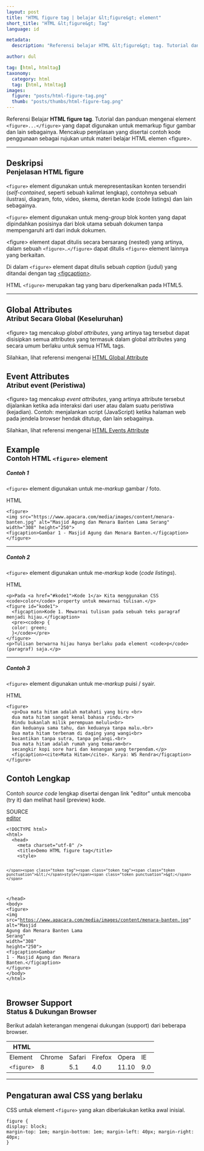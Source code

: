 ```yaml
---
layout: post
title: "HTML figure tag | belajar &lt;figure&gt; element"
short_title: "HTML &lt;figure&gt; Tag"
language: id

metadata:
  description: "Referensi belajar HTML &lt;figure&gt; tag. Tutorial dan panduan mengenai element &lt;figure&gt;..&lt;/figure&gt;, penjelasan dengan contoh kode penggunaan sebagai referensi belajar HTML &lt;figure&gt;"

author: dul

tag: [html, htmltag]
taxonomy:
  category: html
  tag: [html, htmltag]
images:
  figure: "posts/html-figure-tag.png"
  thumb: "posts/thumbs/html-figure-tag.png"
---
```

<p class="text-muted">
    Referensi Belajar <strong>HTML figure tag</strong>. Tutorial dan panduan mengenai element <code>&lt;figure&gt;...&lt;/figure&gt;</code> yang dapat digunakan untuk memarkup figur gambar dan lain sebagainya. Mencakup penjelasan yang disertai contoh kode penggunaan sebagai rujukan untuk materi belajar HTML <span lang="id">elemen</span> &lt;figure&gt;.
</p>
<hr class="uk-article-divider">

<h2 class="title-sub bd-danger bd-left bd-left-only">Deskripsi <br>
    <small>Penjelasan HTML <span class="highlight">figure</span></small>
</h2>
<p><code>&lt;figure&gt;</code> element digunakan untuk merepresentasikan konten tersendiri (<i>self-contained</i>, seperti sebuah kalimat lengkap), contohnya sebuah ilustrasi, diagram, foto, video, skema, deretan kode (code listings) dan lain sebagainya.</p>
<p><code>&lt;figure&gt;</code> element digunakan untuk meng-<i>group</i> blok konten yang dapat dipindahkan posisinya dari blok utama sebuah dokumen tanpa mempengaruhi arti dari induk dokumen.</p>
<p>&lt;figure&gt; element dapat ditulis secara bersarang (nested) yang artinya, dalam sebuah <code>&lt;figure&gt;</code>..<code>&lt;/figure&gt;</code> dapat ditulis <code>&lt;figure&gt;</code> element lainnya yang berkaitan.</p>
<p>Di dalam <code>&lt;figure&gt;</code> element dapat ditulis sebuah <i>caption</i> (judul) yang ditandai dengan tag <a href="https://www.apacara.com/tutorial/html/html-figcaption-tag.html" title="belajar HTML figcaption element">&lt;figcaption&gt;</a>.</p>
<p>HTML <code>&lt;figure&gt;</code> merupakan tag yang baru diperkenalkan pada HTML5.</p>

<hr class="uk-article-divider">
<!-- Global Attributes -->
<section id="global-attribute">
  <h2 class="title-sub bd-danger bd-left bd-left-only">Global Attributes <br>
    <small>Atribut Secara Global (Keseluruhan)</small>
  </h2>
    <div class="">
        <p>&lt;figure&gt; tag mencakup <em>global attributes</em>, yang artinya tag tersebut dapat disisipkan semua attributes yang termasuk dalam global attributes yang secara umum berlaku untuk semua HTML tags.</p>
        <div class="footer-callout info">
          <p>Silahkan, lihat referensi mengenai <a href="https://www.apacara.com/tutorial/html/html-global-attribute.html">HTML Global Attribute</a></p>
        </div>
    </div>
</section>

<!-- Event Attributes -->
<section>
  <h2 class="title-sub bd-danger bd-left bd-left-only">Event Attributes <br>
    <small>Atribut event  (Peristiwa)</small>
  </h2>
    <div class="dul-callout dul-callout-warning">
        <p>&lt;figure&gt; tag mencakup <em>event attributes</em>, yang artinya attribute tersebut dijalankan ketika ada interaksi dari user atau dalam suatu peristiwa (kejadian). Contoh: menjalankan script (JavaScript) ketika halaman web pada jendela browser hendak ditutup, dan lain sebagainya.</p>
        <div class="footer-callout warning">
          <p>Silahkan, lihat referensi mengenai <a href="https://www.apacara.com/tutorial/html/html-event-attribute.html">HTML Events Attribute</a></p>
        </div>
    </div>
</section>

<!-- Example -->
<section id="example">
  <h2 class="title-sub bd-danger bd-left bd-left-only">Example<br>
    <small>Contoh HTML <code>&lt;figure&gt;</code> element</small>
  </h2>
  <div class="dul-block">
  	<h5>Contoh 1</h5>
    <p><code>&lt;figure&gt;</code> element digunakan untuk me-<i>markup</i> gambar / foto.</p>
<!-- HTML Code Example -->
<div class="icard">
<div class="icard-heading clearfix co-wh bg-pi2">
<div class="icard-bar">
  <div class="icard-bar-left pull-left">
    <i class="fa fa-html5" aria-hidden="true"></i>
    <span>HTML</span>
  </div>
  
</div>
</div>
<div class="icard-body icode itheme">
<pre class="prettyprint linenums line-numbers highlight language-markup" data-line="1,4"><code data-language="html" class="html  language-markup"><span class="token tag"><span class="token tag"><span class="token punctuation">&lt;</span>figure</span><span class="token punctuation">&gt;</span></span>
<span class="token tag"><span class="token tag"><span class="token punctuation">&lt;</span>img</span> <span class="token attr-name">src</span><span class="token attr-value"><span class="token punctuation">=</span><span class="token punctuation">"</span>https://www.apacara.com/media/images/content/menara-banten.jpg<span class="token punctuation">"</span></span> <span class="token attr-name">alt</span><span class="token attr-value"><span class="token punctuation">=</span><span class="token punctuation">"</span>Masjid Agung dan Menara Banten Lama Serang<span class="token punctuation">"</span></span> <span class="token attr-name">width</span><span class="token attr-value"><span class="token punctuation">=</span><span class="token punctuation">"</span>308<span class="token punctuation">"</span></span> <span class="token attr-name">height</span><span class="token attr-value"><span class="token punctuation">=</span><span class="token punctuation">"</span>250<span class="token punctuation">"</span></span><span class="token punctuation">&gt;</span></span>
<span class="token tag"><span class="token tag"><span class="token punctuation">&lt;</span>figcaption</span><span class="token punctuation">&gt;</span></span>Gambar 1 - Masjid Agung dan Menara Banten.<span class="token tag"><span class="token tag"><span class="token punctuation">&lt;/</span>figcaption</span><span class="token punctuation">&gt;</span></span>
<span class="token tag"><span class="token tag"><span class="token punctuation">&lt;/</span>figure</span><span class="token punctuation">&gt;</span></span><span aria-hidden="true" class="line-numbers-rows"><span></span><span></span><span></span><span></span></span></code>
</pre>
</div>
</div>
<hr class="uk-article-divider">
  	<h5>Contoh 2</h5>
  <p><code>&lt;figure&gt;</code> element digunakan untuk me-<i>markup</i> kode (<i>code listings</i>).</p>
<div class="icard">
<div class="icard-heading clearfix co-wh bg-pi2">
<div class="icard-bar">
  <div class="icard-bar-left pull-left">
    <i class="fa fa-html5" aria-hidden="true"></i>
    <span>HTML</span>
  </div>
  
</div>
</div>
<div class="icard-body icode itheme">
<pre class="prettyprint linenums line-numbers highlight language-markup" data-line="2,7"><code data-language="html" class="html  language-markup"><span class="token tag"><span class="token tag"><span class="token punctuation">&lt;</span>p</span><span class="token punctuation">&gt;</span></span>Pada <span class="token tag"><span class="token tag"><span class="token punctuation">&lt;</span>a</span> <span class="token attr-name">href</span><span class="token attr-value"><span class="token punctuation">=</span><span class="token punctuation">"</span>#kode1<span class="token punctuation">"</span></span><span class="token punctuation">&gt;</span></span>Kode 1<span class="token tag"><span class="token tag"><span class="token punctuation">&lt;/</span>a</span><span class="token punctuation">&gt;</span></span> Kita menggunakan CSS <span class="token tag"><span class="token tag"><span class="token punctuation">&lt;</span>code</span><span class="token punctuation">&gt;</span></span>color<span class="token tag"><span class="token tag"><span class="token punctuation">&lt;/</span>code</span><span class="token punctuation">&gt;</span></span> property untuk mewarnai tulisan.<span class="token tag"><span class="token tag"><span class="token punctuation">&lt;/</span>p</span><span class="token punctuation">&gt;</span></span>
<span class="token tag"><span class="token tag"><span class="token punctuation">&lt;</span>figure</span> <span class="token attr-name">id</span><span class="token attr-value"><span class="token punctuation">=</span><span class="token punctuation">"</span>kode1<span class="token punctuation">"</span></span><span class="token punctuation">&gt;</span></span>
  <span class="token tag"><span class="token tag"><span class="token punctuation">&lt;</span>figcaption</span><span class="token punctuation">&gt;</span></span>Kode 1. Mewarnai tulisan pada sebuah teks paragraf menjadi hijau.<span class="token tag"><span class="token tag"><span class="token punctuation">&lt;/</span>figcaption</span><span class="token punctuation">&gt;</span></span>
  <span class="token tag"><span class="token tag"><span class="token punctuation">&lt;</span>pre</span><span class="token punctuation">&gt;</span></span><span class="token tag"><span class="token tag"><span class="token punctuation">&lt;</span>code</span><span class="token punctuation">&gt;</span></span>p {
  color: green;
  }<span class="token tag"><span class="token tag"><span class="token punctuation">&lt;/</span>code</span><span class="token punctuation">&gt;</span></span><span class="token tag"><span class="token tag"><span class="token punctuation">&lt;/</span>pre</span><span class="token punctuation">&gt;</span></span>
<span class="token tag"><span class="token tag"><span class="token punctuation">&lt;/</span>figure</span><span class="token punctuation">&gt;</span></span>
<span class="token tag"><span class="token tag"><span class="token punctuation">&lt;</span>p</span><span class="token punctuation">&gt;</span></span>Tulisan berwarna hijau hanya berlaku pada element <span class="token tag"><span class="token tag"><span class="token punctuation">&lt;</span>code</span><span class="token punctuation">&gt;</span></span>p<span class="token tag"><span class="token tag"><span class="token punctuation">&lt;/</span>code</span><span class="token punctuation">&gt;</span></span> (paragraf) saja.<span class="token tag"><span class="token tag"><span class="token punctuation">&lt;/</span>p</span><span class="token punctuation">&gt;</span></span><span aria-hidden="true" class="line-numbers-rows"><span></span><span></span><span></span><span></span><span></span><span></span><span></span><span></span></span></code>
</pre>
</div>
</div>
  	<hr class="uk-article-divider">
   	<h5>Contoh 3</h5>
    <p><code>&lt;figure&gt;</code> element digunakan untuk me-<i>markup</i> puisi / syair.</p>
<div class="icard">
<div class="icard-heading clearfix co-wh bg-pi2">
<div class="icard-bar">
  <div class="icard-bar-left pull-left">
    <i class="fa fa-html5" aria-hidden="true"></i>
    <span>HTML</span>
  </div>
  
</div>
</div>
<div class="icard-body icode itheme">
<pre class="prettyprint linenums line-numbers highlight language-markup" data-line="1,11"><code data-language="html" class="html  language-markup"><span class="token tag"><span class="token tag"><span class="token punctuation">&lt;</span>figure</span><span class="token punctuation">&gt;</span></span>
  <span class="token tag"><span class="token tag"><span class="token punctuation">&lt;</span>p</span><span class="token punctuation">&gt;</span></span>Dua mata hitam adalah matahati yang biru <span class="token tag"><span class="token tag"><span class="token punctuation">&lt;</span>br</span><span class="token punctuation">&gt;</span></span>
  dua mata hitam sangat kenal bahasa rindu.<span class="token tag"><span class="token tag"><span class="token punctuation">&lt;</span>br</span><span class="token punctuation">&gt;</span></span>
  Rindu bukanlah milik perempuan melulu<span class="token tag"><span class="token tag"><span class="token punctuation">&lt;</span>br</span><span class="token punctuation">&gt;</span></span>
  dan keduanya sama tahu, dan keduanya tanpa malu.<span class="token tag"><span class="token tag"><span class="token punctuation">&lt;</span>br</span><span class="token punctuation">&gt;</span></span>
  Dua mata hitam terbenam di daging yang wangi<span class="token tag"><span class="token tag"><span class="token punctuation">&lt;</span>br</span><span class="token punctuation">&gt;</span></span>
  kecantikan tanpa sutra, tanpa pelangi.<span class="token tag"><span class="token tag"><span class="token punctuation">&lt;</span>br</span><span class="token punctuation">&gt;</span></span>
  Dua mata hitam adalah rumah yang temaram<span class="token tag"><span class="token tag"><span class="token punctuation">&lt;</span>br</span><span class="token punctuation">&gt;</span></span>
  secangkir kopi sore hari dan kenangan yang terpendam.<span class="token tag"><span class="token tag"><span class="token punctuation">&lt;/</span>p</span><span class="token punctuation">&gt;</span></span>
  <span class="token tag"><span class="token tag"><span class="token punctuation">&lt;</span>figcaption</span><span class="token punctuation">&gt;</span></span><span class="token tag"><span class="token tag"><span class="token punctuation">&lt;</span>cite</span><span class="token punctuation">&gt;</span></span>Mata Hitam<span class="token tag"><span class="token tag"><span class="token punctuation">&lt;/</span>cite</span><span class="token punctuation">&gt;</span></span>. Karya: WS Rendra<span class="token tag"><span class="token tag"><span class="token punctuation">&lt;/</span>figcaption</span><span class="token punctuation">&gt;</span></span>
<span class="token tag"><span class="token tag"><span class="token punctuation">&lt;/</span>figure</span><span class="token punctuation">&gt;</span></span><span aria-hidden="true" class="line-numbers-rows"><span></span><span></span><span></span><span></span><span></span><span></span><span></span><span></span><span></span><span></span><span></span></span></code>
</pre>
</div>
</div>
  </div>
</section>
<h2 class="title-sub bd-danger bd-left bd-left-only">Contoh Lengkap
</h2>
<p>Contoh <em>source code</em> lengkap disertai dengan link  &quot;editor&quot; untuk mencoba (try it) dan melihat hasil (preview) kode.</p>
<div class="icard">
<div class="icard-heading clearfix co-wh bg-pi2">
<div class="icard-bar">
  <div class="icard-bar-left pull-left">
    <i class="fa fa-html5" aria-hidden="true"></i>
    <span>SOURCE</span>
  </div>
  <div class="icard-bar-right pull-right">
    <a href="https://www.apacara.com/example/html/tag/figure.html" target="_blank"><span>editor</span><i class="fa fa-external-link"></i></a>
  </div>
</div>
</div>
<div class="icard-body icode itheme bg-gr3">
<pre class="prettyprint highlight max-height language-markup"><code data-language="html" class="inline  language-markup"><span class="token doctype">&lt;!DOCTYPE html&gt;</span>
<span class="token tag"><span class="token tag"><span class="token punctuation">&lt;</span>html</span><span class="token punctuation">&gt;</span></span>
  <span class="token tag"><span class="token tag"><span class="token punctuation">&lt;</span>head</span><span class="token punctuation">&gt;</span></span>
    <span class="token tag"><span class="token tag"><span class="token punctuation">&lt;</span>meta</span> <span class="token attr-name">charset</span><span class="token attr-value"><span class="token punctuation">=</span><span class="token punctuation">"</span>utf-8<span class="token punctuation">"</span></span> <span class="token punctuation">/&gt;</span></span>
    <span class="token tag"><span class="token tag"><span class="token punctuation">&lt;</span>title</span><span class="token punctuation">&gt;</span></span>Demo HTML figure tag<span class="token tag"><span class="token tag"><span class="token punctuation">&lt;/</span>title</span><span class="token punctuation">&gt;</span></span>
    <span class="token tag"><span class="token tag"><span class="token punctuation">&lt;</span>style</span><span class="token punctuation">&gt;</span></span><span class="token style language-css">

    </span><span class="token tag"><span class="token tag"><span class="token punctuation">&lt;/</span>style</span><span class="token punctuation">&gt;</span></span>
  <span class="token tag"><span class="token tag"><span class="token punctuation">&lt;/</span>head</span><span class="token punctuation">&gt;</span></span>
  <span class="token tag"><span class="token tag"><span class="token punctuation">&lt;</span>body</span><span class="token punctuation">&gt;</span></span>
    <span class="token tag"><span class="token tag"><span class="token punctuation">&lt;</span>figure</span><span class="token punctuation">&gt;</span></span>
      <span class="token tag"><span class="token tag"><span class="token punctuation">&lt;</span>img</span> <span class="token attr-name">src</span><span class="token attr-value"><span class="token punctuation">=</span><span class="token punctuation">"</span>https://www.apacara.com/media/images/content/menara-banten.jpg<span class="token punctuation">"</span></span> <span class="token attr-name">alt</span><span class="token attr-value"><span class="token punctuation">=</span><span class="token punctuation">"</span>Masjid Agung dan Menara Banten Lama Serang<span class="token punctuation">"</span></span> <span class="token attr-name">width</span><span class="token attr-value"><span class="token punctuation">=</span><span class="token punctuation">"</span>308<span class="token punctuation">"</span></span> <span class="token attr-name">height</span><span class="token attr-value"><span class="token punctuation">=</span><span class="token punctuation">"</span>250<span class="token punctuation">"</span></span><span class="token punctuation">&gt;</span></span>
      <span class="token tag"><span class="token tag"><span class="token punctuation">&lt;</span>figcaption</span><span class="token punctuation">&gt;</span></span>Gambar 1 - Masjid Agung dan Menara Banten.<span class="token tag"><span class="token tag"><span class="token punctuation">&lt;/</span>figcaption</span><span class="token punctuation">&gt;</span></span>
    <span class="token tag"><span class="token tag"><span class="token punctuation">&lt;/</span>figure</span><span class="token punctuation">&gt;</span></span>
  <span class="token tag"><span class="token tag"><span class="token punctuation">&lt;/</span>body</span><span class="token punctuation">&gt;</span></span>
<span class="token tag"><span class="token tag"><span class="token punctuation">&lt;/</span>html</span><span class="token punctuation">&gt;</span></span></code>
</pre>
</div>
</div>
<!-- Article Aside -->

<!-- Browser Support -->
<aside id="browser">
<h2 class="title-sub bd-danger bd-left bd-left-only">Browser Support <br>
  <small>Status &amp; Dukungan Browser </small>
</h2>
<p>Berikut adalah keterangan mengenai dukungan (support) dari beberapa browser.</p>
<div class="table-responsive uk-overflow-container">
  <table class="table uk-table uk-text-nowrap full-width">
        <thead>
          <tr>
            <th>HTML</th>
            <th title="Chrome"><i class="fa fa-chrome fa fa-lg"></i></th>
            <th title="Safari"><i class="fa fa-safari fa fa-lg"></i></th>
            <th title="Firefox"><i class="fa fa-firefox fa fa-lg"></i></th>
            <th title="Opera"><i class="fa fa-opera fa fa-lg"></i></th>
            <th title="Internet Explorer"><i class="fa fa-internet-explorer fa fa-lg"></i></th>
          </tr>
        </thead>
        <tbody>
          <tr>
            <td>Element</td>
            <td>Chrome</td>
            <td>Safari</td>
            <td>Firefox</td>
            <td>Opera</td>
            <td>IE</td>
          </tr>
          <tr>
            <td><code>&lt;figure&gt;</code></td>
          <td class="success">8</td>
          <td class="success">5.1</td>
          <td class="success">4.0</td>
          <td class="success">11.10</td>
          <td class="success">9.0</td>
          </tr>
        </tbody>
  </table>
</div>

<hr class="uk-article-divider">
<!-- Default CSS -->
<div class="dul-block">
  <h2 class="title-sub bd-danger bd-left bd-left-only">Pengaturan awal CSS yang berlaku&nbsp;</h2>
  <p>CSS untuk element <code>&lt;figure&gt;</code> yang akan diberlakukan ketika awal inisial.</p>
  <div class="icode itheme css">
    <pre class="prettyprint highlight language-css"><code data-language="css" class=" inline language-css"><span class="token selector">figure</span> <span class="token punctuation">{</span>
<span class="token property">display</span><span class="token punctuation">:</span> block<span class="token punctuation">;</span>
<span class="token property">margin-top</span><span class="token punctuation">:</span> 1em<span class="token punctuation">;</span> <span class="token property">margin-bottom</span><span class="token punctuation">:</span> 1em<span class="token punctuation">;</span> <span class="token property">margin-left</span><span class="token punctuation">:</span> 40px<span class="token punctuation">;</span> <span class="token property">margin-right</span><span class="token punctuation">:</span> 40px<span class="token punctuation">;</span>
<span class="token punctuation">}</span></code></pre>
</div>
</div>

</aside>